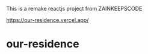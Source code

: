 This is a remake reactjs project from ZAINKEEPSCODE

https://our-residence.vercel.app/


# our-residence
